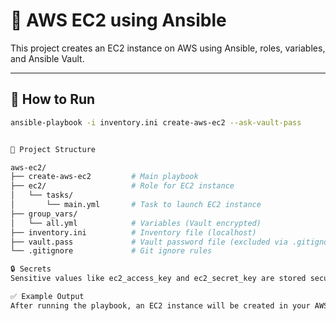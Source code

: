 # 🚀 AWS EC2 using Ansible

This project creates an EC2 instance on AWS using Ansible, roles, variables, and Ansible Vault.

---

## 🔧 How to Run

```bash
ansible-playbook -i inventory.ini create-aws-ec2 --ask-vault-pass


📁 Project Structure

aws-ec2/
├── create-aws-ec2         # Main playbook
├── ec2/                   # Role for EC2 instance
│   └── tasks/
│       └── main.yml       # Task to launch EC2 instance
├── group_vars/
│   └── all.yml            # Variables (Vault encrypted)
├── inventory.ini          # Inventory file (localhost)
├── vault.pass             # Vault password file (excluded via .gitignore)
└── .gitignore             # Git ignore rules

🔒 Secrets
Sensitive values like ec2_access_key and ec2_secret_key are stored securely using Ansible Vault.

✅ Example Output
After running the playbook, an EC2 instance will be created in your AWS account with the configured parameters.
